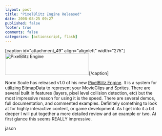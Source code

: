 ```yaml
---
layout: post
title: "PixelBlitz Engine Released"
date: 2008-08-25 09:27
published: false
footer: true
comments: false
categories: [actionscript, flash]
---
```


[caption id="attachment_49" align="alignleft" width="275"]<a href="http://www.normsoule.com/?p=59"><img src="http://knomedia.com/blog/wp-content/uploads/2008/08/ixlblitz_logo1.jpg" alt="PixelBlitz Engine" title="ixlblitz_logo1" width="275" height="71" class="size-full wp-image-49" /></a>[/caption]

Norm Soule has released v1.0 of his new <a href="http://www.normsoule.com/?p=59">PixelBlitz Engine</a>. It is a system for utilizing BitmapData to represent your MovieClips and Sprites.  There are several built in features (layers, pixel level collision detection, etc) but the most impressive reason for using it is the speed.  There are several demos, full documentation, and commented examples.  Definitely something to look at for highly interactive content, or game development.  As I get into it a bit deeper I will put together a more detailed review and an example or two.  At first glance this seems REALLY impressive.

jason
